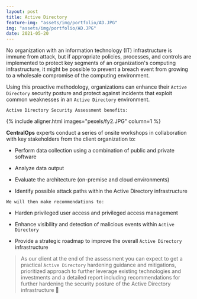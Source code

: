 ```yaml
---
layout: post
title: Active Directory
feature-img: "assets/img/portfolio/AD.JPG"
img: "assets/img/portfolio/AD.JPG"
date: 2021-05-20
---
```


No organization with an information technology (IT) infrastructure is immune from attack, but if appropriate policies, processes, and controls are implemented to protect key segments of an organization's computing infrastructure, it might be possible to prevent a breach event from growing to a wholesale compromise of the computing environment.
 
Using this proactive methodology, organizations can enhance their `Active Directory` security posture and protect against incidents that exploit common weaknesses in an `Active Directory` environment.

`Active Directory Security Assessment benefits:`

{% include aligner.html images="pexels/fy2.JPG" column=1 %}


**CentralOps** experts conduct a series of onsite workshops in collaboration with key stakeholders from the client organization to:

- Perform data collection using a combination of public and private software

- Analyze data output 

- Evaluate the architecture (on-premise and cloud environments)

- Identify possible attack paths within the Active Directory infrastructure


`We will then make recommendations to:`

- Harden privileged user access and privileged access management

- Enhance visibility and detection of malicious events within `Active Directory`

- Provide a strategic roadmap to improve the overall `Active Directory` infrastructure


> As our client at the end of the assessment you can expect to get a practical `Active Directory` hardening guidance and mitigations, prioritized approach to further leverage existing technologies and investments and a detailed report including recommendations for further hardening the security posture of the Active Directory infrastructure 🚩